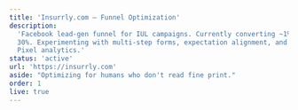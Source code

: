 ```yaml
---
title: 'Insurrly.com — Funnel Optimization'
description:
  'Facebook lead-gen funnel for IUL campaigns. Currently converting ~1%; target
  30%. Experimenting with multi-step forms, expectation alignment, and Meta
  Pixel analytics.'
status: 'active'
url: 'https://insurrly.com'
aside: "Optimizing for humans who don't read fine print."
order: 1
live: true
---
```

